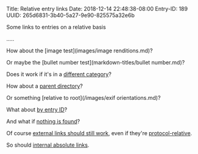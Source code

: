 Title: Relative entry links
Date: 2018-12-14 22:48:38-08:00
Entry-ID: 189
UUID: 265d6831-3b40-5a27-9e90-825575a32e6b

Some links to entries on a relative basis

.....

How about the [image test](images/image renditions.md)?

Or maybe the [bullet number test](markdown-titles/bullet number.md)?

Does it work if it's in a [different category](differentcat.md)?

How about a [parent directory](../content/html-links.html)?

Or something [relative to root](/images/exif orientations.md)?

What about [by entry ID](325)?

And what if [nothing is found](asdlkfjsalfj)?

Of course [external links should still work](http://beesbuzz.biz/), even if they're [protocol-relative](//beesbuzz.biz).

So should [internal absolute links](/images/).
